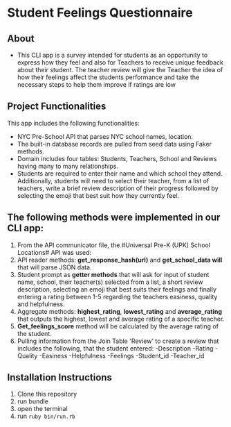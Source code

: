 
# Student Feelings Questionnaire

## About
* This CLI app is a survey intended for students as an opportunity to express how they feel and also for Teachers to receive unique feedback about their student. The teacher review will give the Teacher the idea of how their feelings affect the students performance and take the necessary steps to help them improve if ratings are low


## Project Functionalities
This app includes the following functionalities:

* NYC Pre-School API that parses NYC school names, location.
* The built-in database records are pulled from seed data using Faker methods.
* Domain includes four tables: Students, Teachers, School and Reviews having many to many relationships.
* Students are required to enter their name and which school they attend. Additionally, students will need to select their teacher, from a list of teachers, write a brief review description of their progress followed by selecting the emoji that best suit how they currently feel.

## The following methods were implemented in our CLI app:
  1. From the API communicator file, the  #Universal Pre-K (UPK) School Locations# API was used:
  2. API reader methods: **get_response_hash(url)** and **get_school_data will** that will parse JSON data.
  3. Student prompt as **getter methods** that will ask for input of student name, school, their teacher(s) selected from a list, a short review description, selecting an emoji that best suits their feelings and finally entering a rating between 1-5 regarding the teachers easiness, quality and helpfulness.
  4. Aggregate methods: **highest_rating**, **lowest_rating** and **average_rating** that outputs the highest, lowest and average rating of a specific teacher.
  5. **Get_feelings_score** method will be calculated by the average rating of the student.
  6. Pulling information from the Join Table 'Review' to create a review that includes the following, that the student entered:
      -Description
      -Rating
      -Quality
      -Easiness
      -Helpfulness
      -Feelings
      -Student_id
      -Teacher_id

## Installation Instructions
1. Clone this repository
2. run bundle
3. open the terminal
4. run ```ruby bin/run.rb```
